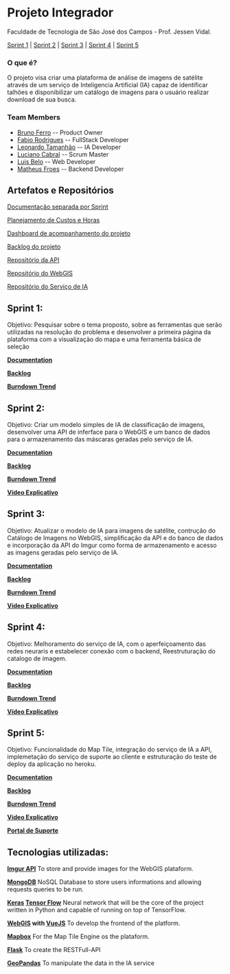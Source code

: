 # Projeto Integrador
Faculdade de Tecnologia de São José dos Campos - Prof. Jessen Vidal.

[Sprint 1](#sprint-1) | [Sprint 2](#sprint-2) | [Sprint 3](#sprint-3) | [Sprint 4](#sprint-4) | [Sprint 5](#sprint-5)


### O que é? 
O projeto visa criar uma plataforma de análise de imagens de satélite através de
um serviço de Inteligencia Artificial (IA) capaz de identificar talhões e disponibilizar
um catálogo de imagens para o usuário realizar download de sua busca.

### Team Members

+ [Bruno Ferro](https://github.com/BuiuFerro) -- Product Owner
+ [Fabio Rodrigues](https://github.com/fabiordrig) -- FullStack Developer
+ [Leonardo Tamanhão](https://github.com/Dhonrian) -- IA Developer
+ [Luciano Cabral](https://github.com/lucianosjc) -- Scrum Master
+ [Luis Belo](https://github.com/Luzaidin) -- Web Developer
+ [Matheus Froes](https://github.com/Matheus-FC) -- Backend Developer

## Artefatos e Repositórios

[Documentação separada por Sprint](https://drive.google.com/drive/u/3/folders/1AS1eB-qsdInLgi0UW6xuLSZGDQpPwmha)

[Planejamento de Custos e Horas](https://drive.google.com/open?id=1b351IJFYBzuri6sx5ZlnqnobeXm4cSlS)

[Dashboard de acompanhamento do projeto](https://dev.azure.com/lucianocruz01/Projeto%20Integrador/_dashboards/dashboard/c8bfe7ca-7bb5-4261-91a6-a9f078a0a09f)

[Backlog do projeto](https://dev.azure.com/lucianocruz01/Projeto%20Integrador/_backlogs/backlog/Projeto%20Integrador%20Team/Epics/?showParents=true)

[Repositório da API](https://github.com/projeto-integrador-g1/Flask-API)

[Repositório do WebGIS](https://github.com/projeto-integrador-g1/WebGIS-Plataform)

[Repositório do Serviço de IA](https://github.com/projeto-integrador-g1/Servico-IA)

## Sprint 1:

Objetivo: Pesquisar sobre o tema proposto, sobre as ferramentas que serão utilizadas na resolução do problema e 
desenvolver a primeira página da plataforma com a visualização do mapa e uma ferramenta básica de seleção

**[Documentation](https://drive.google.com/drive/u/3/folders/1qhnUQBDBVUIaxGOdL0TgIpf6z5JP8yfo)** 

**[Backlog](https://dev.azure.com/lucianocruz01/Projeto%20Integrador/_sprints/backlog/Projeto%20Integrador%20Team/Projeto%20Integrador/Sprint%201)** 

**[Burndown Trend](https://drive.google.com/file/d/17-GJRLwojfrG0i1MGky5YRGeooD243Mi/view?usp=sharing)** 

## Sprint 2:

Objetivo: Criar um modelo simples de IA de classificação de imagens, desenvolver uma API de inferface para o 
WebGIS e um banco de dados para o armazenamento das máscaras geradas pelo serviço de IA.

**[Documentation](https://drive.google.com/drive/u/3/folders/1XwToOaDLgdvcC0wSQAwXWRerNUuRDqb4)** 

**[Backlog](https://dev.azure.com/lucianocruz01/Projeto%20Integrador/_sprints/backlog/Projeto%20Integrador%20Team/Projeto%20Integrador/Sprint%202)** 

**[Burndown Trend](https://drive.google.com/file/d/1kFeO5KuLCDPC3ru2azyv0U8Ce5XZlj8K/view?usp=sharing)** 

**[Vídeo Explicativo](https://drive.google.com/file/d/1PdccgYjTxWIP8tYIAMJokku05IiwubY8/view)**

## Sprint 3:

Objetivo: Atualizar o modelo de IA para imagens de satélite, contrução do Catálogo de Imagens no WebGIS, simplificação da API e do banco de dados
e incorporação da API do Imgur como forma de armazenamento e acesso as imagens geradas pelo serviço de IA.

**[Documentation](https://drive.google.com/drive/u/3/folders/1klPyxhUSB8RrO4Xbtqx4uCAeug1uDU-b)** 

**[Backlog](https://dev.azure.com/lucianocruz01/Projeto%20Integrador/_sprints/backlog/Projeto%20Integrador%20Team/Projeto%20Integrador/Sprint%203)** 

**[Burndown Trend](https://drive.google.com/file/d/1VSnrsmPxhER5Sl1u5kdtaMa0jR_KfjMn/view?usp=sharing)** 

**[Vídeo Explicativo](https://drive.google.com/file/d/13XdghdyzcxnF0Pk03Qyz9ir4PzfKkvkz/view)**

## Sprint 4: 

Objetivo: Melhoramento do serviço de IA, com o aperfeiçoamento das redes neuraris e estabelecer conexão com o backend, Reestruturação do catalogo de imagem. 

**[Documentation](https://drive.google.com/drive/u/0/folders/1VpkVN4276THr7eb0rPHeyLFzL3sJBeQ3)** 

**[Backlog](https://dev.azure.com/lucianocruz01/Projeto%20Integrador/_sprints/backlog/Projeto%20Integrador%20Team/Projeto%20Integrador/Sprint%204)** 

**[Burndown Trend](https://drive.google.com/file/d/1sSJHLp_0vvSR8XjofKm9asFOWwJkI4l7/view?usp=sharing)** 

**[Vídeo Explicativo](https://drive.google.com/file/d/1ZyNY52JViERv98eBvrI3phkmYJuKsHM2/view?usp=drivesdk)**

## Sprint 5: 

Objetivo: Funcionalidade do Map Tile, integração do serviço de IA a API, implemetação do serviço de suporte ao cliente e estruturação do teste de deploy da aplicação no heroku. 

**[Documentation](https://drive.google.com/drive/u/2/folders/1VxADSXVNKfkDiwUKQk8ZTlyMY5ZGpfTp)** 

**[Backlog](https://dev.azure.com/lucianocruz01/Projeto%20Integrador/_sprints/taskboard/Projeto%20Integrador%20Team/Projeto%20Integrador/Sprint%205)** 

**[Burndown Trend](https://drive.google.com/file/d/1Dtzu1jyNrRLdSZUY7XHcyIj75RFDhsGL/view?usp=sharing)** 

**[Vídeo Explicativo](https://drive.google.com/file/d/1V__uuJ0I-EajopIIE9lsTruQqCfxqYgB/view?usp=sharing)**

**[Portal de Suporte](https://fatecsjcpi.freshdesk.com/support/home)**

## Tecnologias utilizadas:

**[Imgur API](https://apidocs.imgur.com/?version=latest)** To store and provide images
for the WebGIS plataform.

**[MongoDB](https://docs.mongodb.com/manual//)** NoSQL Database to store users informations and
allowing requests queries to be run.

**[Keras](https://keras.io/) [Tensor Flow](https://www.tensorflow.org/)** Neural network
that will be the core of the project written in Python and capable of running on top of
TensorFlow.

**[WebGIS](http://www.webgis.com/) with [VueJS](https://vuejs.org/)** To develop the frontend 
of the platform.

**[Mapbox](https://www.mapbox.com/)** For the Map Tile Engine os the plataform.

**[Flask](https://palletsprojects.com/p/flask/)** To create the RESTFull-API

**[GeoPandas](https://geopandas.org/)** To manipulate the data in the IA service
